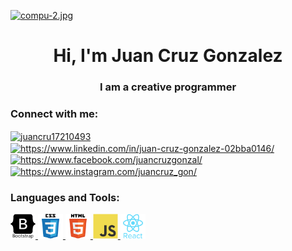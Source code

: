 [![compu-2.jpg](https://i.postimg.cc/sXXsLkpf/compu-2.jpg)](https://postimg.cc/gwfCXBS1)
<h1 align="center">Hi, I'm Juan Cruz Gonzalez</h1>
<h3 align="center">I am a creative programmer</h3>

<h3 align="left">Connect with me:</h3>
<p align="left">
<a target="blank" href="https://twitter.com/juancru17210493" ><img align="center" src="https://raw.githubusercontent.com/rahuldkjain/github-profile-readme-generator/master/src/images/icons/Social/twitter.svg" alt="juancru17210493" height="30" width="40" /></a>
<a target="blank" href="https://www.linkedin.com/in/juan-cruz-gonzalez-02bba0146/" ><img align="center" src="https://raw.githubusercontent.com/rahuldkjain/github-profile-readme-generator/master/src/images/icons/Social/linked-in-alt.svg" alt="https://www.linkedin.com/in/juan-cruz-gonzalez-02bba0146/" height="30" width="40" /></a>
<a target="blank" href="https://www.facebook.com/juancruzgonzal/" ><img align="center" src="https://raw.githubusercontent.com/rahuldkjain/github-profile-readme-generator/master/src/images/icons/Social/facebook.svg" alt="https://www.facebook.com/juancruzgonzal/" height="30" width="40" /></a>
<a  target="blank" href="https://www.instagram.com/juancruz_gon/"><img align="center" src="https://raw.githubusercontent.com/rahuldkjain/github-profile-readme-generator/master/src/images/icons/Social/instagram.svg" alt="https://www.instagram.com/juancruz_gon/" height="30" width="40" /></a>
</p>

<h3 align="left">Languages and Tools:</h3>
<p align="left"> <a href="https://getbootstrap.com" target="_blank" rel="noreferrer"> <img src="https://raw.githubusercontent.com/devicons/devicon/master/icons/bootstrap/bootstrap-plain-wordmark.svg" alt="bootstrap" width="40" height="40"/> </a> <a href="https://www.w3schools.com/css/" target="_blank" rel="noreferrer"> <img src="https://raw.githubusercontent.com/devicons/devicon/master/icons/css3/css3-original-wordmark.svg" alt="css3" width="40" height="40"/> </a> <a href="https://www.w3.org/html/" target="_blank" rel="noreferrer"> <img src="https://raw.githubusercontent.com/devicons/devicon/master/icons/html5/html5-original-wordmark.svg" alt="html5" width="40" height="40"/> </a> <a href="https://developer.mozilla.org/en-US/docs/Web/JavaScript" target="_blank" rel="noreferrer"> <img src="https://raw.githubusercontent.com/devicons/devicon/master/icons/javascript/javascript-original.svg" alt="javascript" width="40" height="40"/> </a> <a href="https://reactjs.org/" target="_blank" rel="noreferrer"> <img src="https://raw.githubusercontent.com/devicons/devicon/master/icons/react/react-original-wordmark.svg" alt="react" width="40" height="40"/> </a> </p>


